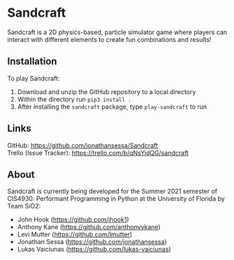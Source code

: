 # Sandcraft
Sandcraft is a 2D physics-based, particle simulator game where players can interact with different elements to create fun combinations and results!

## Installation
To play Sandcraft:
1. Download and unzip the GitHub repository to a local directory
2. Within the directory run `pip3 install .`
3. After installing the `sandcraft` package, type `play-sandcraft` to run

## Links
GitHub: https://github.com/jonathansessa/Sandcraft  
Trello (Issue Tracker): https://trello.com/b/qNsYidQG/sandcraft

## About
Sandcraft is currently being developed for the Summer 2021 semester of CIS4930: Performant Programming in Python at the University of Florida by Team SiO2:
- John Hook (https://github.com/jhook1)
- Anthony Kane (https://github.com/anthonyvkane)
- Levi Mutter (https://github.com/lmutter)
- Jonathan Sessa (https://github.com/jonathansessa)
- Lukas Vaiciunas (https://github.com/lukas-vaiciunas)

